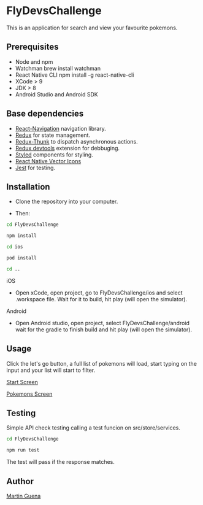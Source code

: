 # FlyDevsChallenge

This is an application for search and view your favourite pokemons.

## Prerequisites

- Node and npm
- Watchman brew install watchman
- React Native CLI npm install -g react-native-cli
- XCode > 9
- JDK > 8
- Android Studio and Android SDK

## Base dependencies

- [React-Navigation](https://reactnavigation.org/) navigation library.
- [Redux](https://redux.js.org/) for state management.
- [Redux-Thunk](https://github.com/reduxjs/redux-thunk) to dispatch asynchronous actions.
- [Redux devtools](https://extension.remotedev.io/) extension for debbuging.
- [Styled](https://styled-components.com/) components for styling.
- [React Native Vector Icons](https://oblador.github.io/react-native-vector-icons/)
- [Jest](https://jestjs.io/) for testing.

## Installation

- Clone the repository into your computer.

- Then:

```bash
cd FlyDevsChallenge

npm install

cd ios

pod install

cd ..
```

iOS

- Open xCode, open project, go to FlyDevsChallenge/ios and select .workspace file. Wait for it to build, hit play (will open the simulator).

Android

- Open Android studio, open project, select FlyDevsChallenge/android wait for the gradle to finish build and hit play (will open the simulator).

## Usage

Click the let's go button, a full list of pokemons will load, start typing on the input and your list will start to filter.


[Start Screen](startScreen.png)


[Pokemons Screen](PokemonsScreen.png)



## Testing

Simple API check testing calling a test funcion on src/store/services.

```bash
cd FlyDevsChallenge

npm run test
```

The test will pass if the response matches.

## Author

[Martin Guena](https://www.linkedin.com/in/martinguena/)
